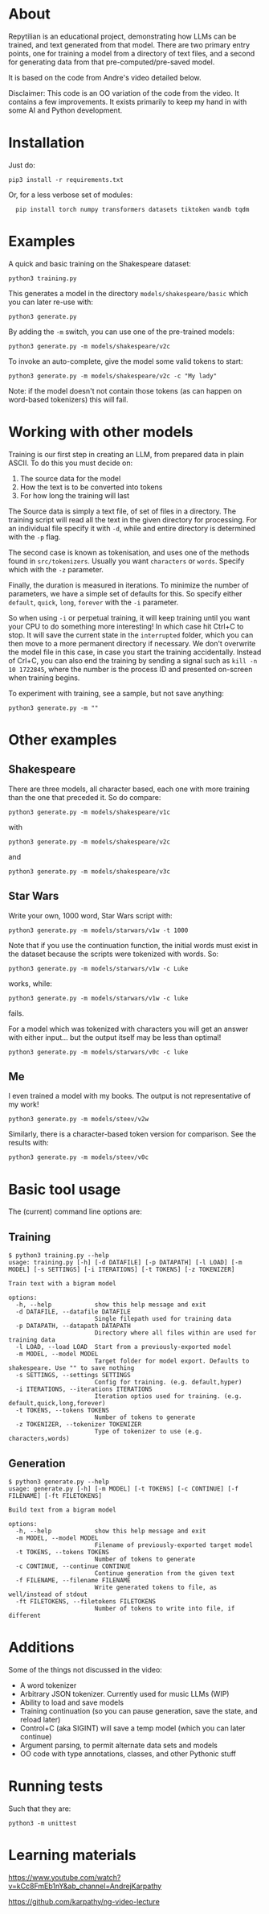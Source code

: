 
# About

Repytilian is an educational project, demonstrating how LLMs can be trained, and text generated from that model. There are two primary entry points, one for training a model from a directory of text files, and a second for generating data from that pre-computed/pre-saved model.

It is based on the code from Andre's video detailed below.


Disclaimer: This code is an OO variation of the code from the video. It contains a few improvements. It exists primarily to keep my hand in with some AI and Python development.


# Installation

Just do:

```
pip3 install -r requirements.txt
```

Or, for a less verbose set of modules:
```
  pip install torch numpy transformers datasets tiktoken wandb tqdm
```


# Examples

A quick and basic training on the Shakespeare dataset:
```
python3 training.py
```

This generates a model in the directory `models/shakespeare/basic` which you can later re-use with:

```
python3 generate.py
```
By adding the `-m` switch, you can use one of the pre-trained models:
```
python3 generate.py -m models/shakespeare/v2c
```

To invoke an auto-complete, give the model some valid tokens to start:
```
python3 generate.py -m models/shakespeare/v2c -c "My lady"
```
Note: if the model doesn't not contain those tokens (as can happen on word-based tokenizers) this will fail.

# Working with other models

Training is our first step in creating an LLM, from prepared data in plain ASCII. To do this you must decide on:

1. The source data for the model
1. How the text is to be converted into tokens
1. For how long the training will last

The Source data is simply a text file, of set of files in a directory. The training script will read all the text in the given directory for processing. For an individual file specify it with `-d`, while and entire directory is determined with the `-p` flag.

The second case is known as tokenisation, and uses one of the methods found in `src/tokenizers`. Usually you want `characters` or `words`. Specify which with the `-z` parameter.

Finally, the duration is measured in iterations. To minimize the number of parameters, we have a simple set of defaults for this. So specify either  `default`, `quick`, `long`, `forever`
with the `-i` parameter.

So when using `-i` or perpetual training, it will keep training until you want your CPU to do something more interesting! In which case hit Ctrl+C to stop. It will save the current state in the `interrupted` folder, which you can then move to a more permanent directory if necessary. We don't overwrite the model file in this case, in case you start the training accidentally. Instead of Crl+C, you can also end the training by sending a signal such as `kill -n 10 1722845`, where the number is the process ID and presented on-screen when training begins.

To experiment with training, see a sample, but not save anything:
```
python3 generate.py -m ""
```


# Other examples


## Shakespeare

There are three models, all character based, each one with more training than the one that preceded it. So do compare:
```
python3 generate.py -m models/shakespeare/v1c
```
with
```
python3 generate.py -m models/shakespeare/v2c
```
and
```
python3 generate.py -m models/shakespeare/v3c
```



## Star Wars
Write your own, 1000 word, Star Wars script with:

```
python3 generate.py -m models/starwars/v1w -t 1000
```
Note that if you use the continuation function, the initial words must exist in the dataset because the scripts were tokenized with words. So:
```
python3 generate.py -m models/starwars/v1w -c Luke
```
works, while:
```
python3 generate.py -m models/starwars/v1w -c luke
```
fails.

For a model which was tokenized with characters you will get an answer with either input... but the output itself may be less than optimal!

```
python3 generate.py -m models/starwars/v0c -c luke
```


## Me
I even trained a model with my books. The output is not representative of my work!
```
python3 generate.py -m models/steev/v2w
```

Similarly, there is a character-based token version for comparison. See the results with:
```
python3 generate.py -m models/steev/v0c
```

# Basic tool usage

The (current) command line options are:

## Training
```
$ python3 training.py --help
usage: training.py [-h] [-d DATAFILE] [-p DATAPATH] [-l LOAD] [-m MODEL] [-s SETTINGS] [-i ITERATIONS] [-t TOKENS] [-z TOKENIZER]

Train text with a bigram model

options:
  -h, --help            show this help message and exit
  -d DATAFILE, --datafile DATAFILE
                        Single filepath used for training data
  -p DATAPATH, --datapath DATAPATH
                        Directory where all files within are used for training data
  -l LOAD, --load LOAD  Start from a previously-exported model
  -m MODEL, --model MODEL
                        Target folder for model export. Defaults to shakespeare. Use "" to save nothing
  -s SETTINGS, --settings SETTINGS
                        Config for training. (e.g. default,hyper)
  -i ITERATIONS, --iterations ITERATIONS
                        Iteration optios used for training. (e.g. default,quick,long,forever)
  -t TOKENS, --tokens TOKENS
                        Number of tokens to generate
  -z TOKENIZER, --tokenizer TOKENIZER
                        Type of tokenizer to use (e.g. characters,words)
```

## Generation
```
$ python3 generate.py --help
usage: generate.py [-h] [-m MODEL] [-t TOKENS] [-c CONTINUE] [-f FILENAME] [-ft FILETOKENS]

Build text from a bigram model

options:
  -h, --help            show this help message and exit
  -m MODEL, --model MODEL
                        Filename of previously-exported target model
  -t TOKENS, --tokens TOKENS
                        Number of tokens to generate
  -c CONTINUE, --continue CONTINUE
                        Continue generation from the given text
  -f FILENAME, --filename FILENAME
                        Write generated tokens to file, as well/instead of stdout
  -ft FILETOKENS, --filetokens FILETOKENS
                        Number of tokens to write into file, if different
```

# Additions

Some of the things not discussed in the video:

* A word tokenizer
* Arbitrary JSON tokenizer. Currently used for music LLMs (WIP)
* Ability to load and save models
* Training continuation (so you can pause generation, save the state, and reload later)
* Control+C (aka SIGINT) will save a temp model (which you can later continue)
* Argument parsing, to permit alternate data sets and models
* OO code with type annotations, classes, and other Pythonic stuff




# Running tests

Such that they are:

```
python3 -m unittest
```


# Learning materials

https://www.youtube.com/watch?v=kCc8FmEb1nY&ab_channel=AndrejKarpathy

https://github.com/karpathy/ng-video-lecture
